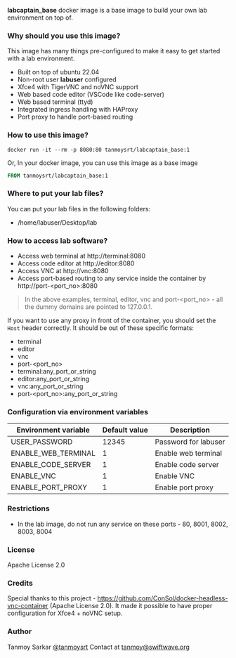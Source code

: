 **labcaptain_base** docker image is a base image to build your own lab environment on top of.

### Why should you use this image?
This image has many things pre-configured to make it easy to get started with a lab environment.

- Built on top of ubuntu 22.04
- Non-root user **labuser** configured
- Xfce4 with TigerVNC and noVNC support
- Web based code editor (VSCode like code-server)
- Web based terminal (ttyd)
- Integrated ingress handling with HAProxy
- Port proxy to handle port-based routing

### How to use this image?
```curl
docker run -it --rm -p 8080:80 tanmoysrt/labcaptain_base:1
```

Or, In your docker image, you can use this image as a base image
```dockerfile
FROM tanmoysrt/labcaptain_base:1
```

### Where to put your lab files?
You can put your lab files in the following folders:
- /home/labuser/Desktop/lab

### How to access lab software?
- Access web terminal at http://terminal:8080
- Access code editor at http://editor:8080
- Access VNC at http://vnc:8080
- Access port-based routing to any service inside the container by http://port-<port_no>:8080

> In the above examples, terminal, editor, vnc and port-<port_no> - all the dummy domains are pointed to 127.0.0.1.

If you want to use any proxy in front of the container, you should set the `Host` header correctly. It should be out of these specific formats:
- terminal
- editor
- vnc
- port-<port_no>
- terminal:any_port_or_string
- editor:any_port_or_string
- vnc:any_port_or_string
- port-<port_no>:any_port_or_string

### Configuration via environment variables
| Environment variable | Default value | Description          |
| -------------------- | ------------- | -------------------- |
| USER_PASSWORD        | 12345         | Password for labuser |
| ENABLE_WEB_TERMINAL  | 1             | Enable web terminal  |
| ENABLE_CODE_SERVER   | 1             | Enable code server   |
| ENABLE_VNC           | 1             | Enable VNC           |
| ENABLE_PORT_PROXY    | 1             | Enable port proxy    |

### Restrictions
- In the lab image, do not run any service on these ports - 80, 8001, 8002, 8003, 8004

### License
Apache License 2.0

### Credits
Special thanks to this project - https://github.com/ConSol/docker-headless-vnc-container (Apache License 2.0). It made it possible to have proper configuration for Xfce4 + noVNC setup.

### Author
Tanmoy Sarkar [@tanmoysrt](https://github.com/tanmoysrt)
Contact at tanmoy@swiftwave.org
